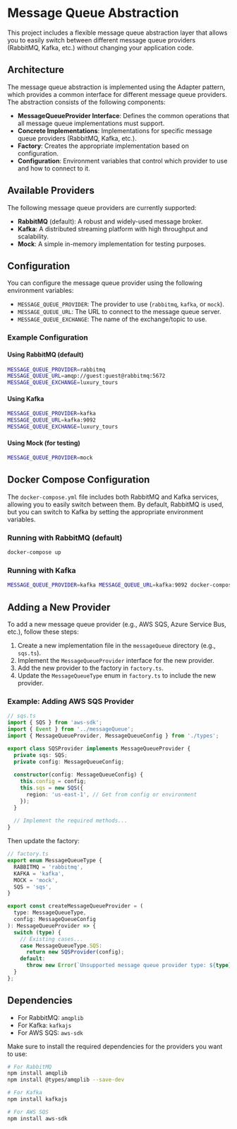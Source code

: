 # Message Queue Abstraction

This project includes a flexible message queue abstraction layer that allows you to easily switch between different message queue providers (RabbitMQ, Kafka, etc.) without changing your application code.

## Architecture

The message queue abstraction is implemented using the Adapter pattern, which provides a common interface for different message queue providers. The abstraction consists of the following components:

- **MessageQueueProvider Interface**: Defines the common operations that all message queue implementations must support.
- **Concrete Implementations**: Implementations for specific message queue providers (RabbitMQ, Kafka, etc.).
- **Factory**: Creates the appropriate implementation based on configuration.
- **Configuration**: Environment variables that control which provider to use and how to connect to it.

## Available Providers

The following message queue providers are currently supported:

- **RabbitMQ** (default): A robust and widely-used message broker.
- **Kafka**: A distributed streaming platform with high throughput and scalability.
- **Mock**: A simple in-memory implementation for testing purposes.

## Configuration

You can configure the message queue provider using the following environment variables:

- `MESSAGE_QUEUE_PROVIDER`: The provider to use (`rabbitmq`, `kafka`, or `mock`).
- `MESSAGE_QUEUE_URL`: The URL to connect to the message queue server.
- `MESSAGE_QUEUE_EXCHANGE`: The name of the exchange/topic to use.

### Example Configuration

#### Using RabbitMQ (default)

```bash
MESSAGE_QUEUE_PROVIDER=rabbitmq
MESSAGE_QUEUE_URL=amqp://guest:guest@rabbitmq:5672
MESSAGE_QUEUE_EXCHANGE=luxury_tours
```

#### Using Kafka

```bash
MESSAGE_QUEUE_PROVIDER=kafka
MESSAGE_QUEUE_URL=kafka:9092
MESSAGE_QUEUE_EXCHANGE=luxury_tours
```

#### Using Mock (for testing)

```bash
MESSAGE_QUEUE_PROVIDER=mock
```

## Docker Compose Configuration

The `docker-compose.yml` file includes both RabbitMQ and Kafka services, allowing you to easily switch between them. By default, RabbitMQ is used, but you can switch to Kafka by setting the appropriate environment variables.

### Running with RabbitMQ (default)

```bash
docker-compose up
```

### Running with Kafka

```bash
MESSAGE_QUEUE_PROVIDER=kafka MESSAGE_QUEUE_URL=kafka:9092 docker-compose up
```

## Adding a New Provider

To add a new message queue provider (e.g., AWS SQS, Azure Service Bus, etc.), follow these steps:

1. Create a new implementation file in the `messageQueue` directory (e.g., `sqs.ts`).
2. Implement the `MessageQueueProvider` interface for the new provider.
3. Add the new provider to the factory in `factory.ts`.
4. Update the `MessageQueueType` enum in `factory.ts` to include the new provider.

### Example: Adding AWS SQS Provider

```typescript
// sqs.ts
import { SQS } from 'aws-sdk';
import { Event } from '../messageQueue';
import { MessageQueueProvider, MessageQueueConfig } from './types';

export class SQSProvider implements MessageQueueProvider {
  private sqs: SQS;
  private config: MessageQueueConfig;
  
  constructor(config: MessageQueueConfig) {
    this.config = config;
    this.sqs = new SQS({
      region: 'us-east-1', // Get from config or environment
    });
  }
  
  // Implement the required methods...
}
```

Then update the factory:

```typescript
// factory.ts
export enum MessageQueueType {
  RABBITMQ = 'rabbitmq',
  KAFKA = 'kafka',
  MOCK = 'mock',
  SQS = 'sqs',
}

export const createMessageQueueProvider = (
  type: MessageQueueType,
  config: MessageQueueConfig
): MessageQueueProvider => {
  switch (type) {
    // Existing cases...
    case MessageQueueType.SQS:
      return new SQSProvider(config);
    default:
      throw new Error(`Unsupported message queue provider type: ${type}`);
  }
};
```

## Dependencies

- For RabbitMQ: `amqplib`
- For Kafka: `kafkajs`
- For AWS SQS: `aws-sdk`

Make sure to install the required dependencies for the providers you want to use:

```bash
# For RabbitMQ
npm install amqplib
npm install @types/amqplib --save-dev

# For Kafka
npm install kafkajs

# For AWS SQS
npm install aws-sdk